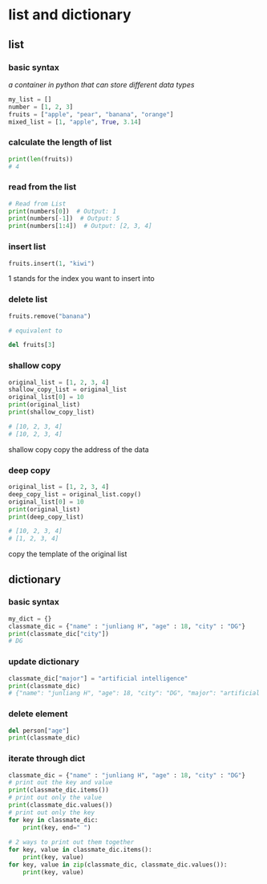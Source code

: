 # list and dictionary

## list

### basic syntax

*a container in python that can store different data types*

```python
my_list = []
number = [1, 2, 3]
fruits = ["apple", "pear", "banana", "orange"]
mixed_list = [1, "apple", True, 3.14]
```

### calculate the length of list

```python
print(len(fruits))
# 4
```



### read from the list

```python
# Read from List
print(numbers[0])  # Output: 1
print(numbers[-1])  # Output: 5
print(numbers[1:4])  # Output: [2, 3, 4]
```



### insert list

```python
fruits.insert(1, "kiwi")
```

1 stands for the index you want to insert into



### delete list

```python
fruits.remove("banana")

# equivalent to

del fruits[3]
```



### shallow copy

```python
original_list = [1, 2, 3, 4]
shallow_copy_list = original_list
original_list[0] = 10
print(original_list)
print(shallow_copy_list)

# [10, 2, 3, 4]
# [10, 2, 3, 4]
```

shallow copy copy the address of the data



### deep copy

```python
original_list = [1, 2, 3, 4]
deep_copy_list = original_list.copy()
original_list[0] = 10
print(original_list)
print(deep_copy_list)

# [10, 2, 3, 4]
# [1, 2, 3, 4]
```

copy the template of the original list



## dictionary

### basic syntax

```python
my_dict = {}
classmate_dic = {"name" : "junliang H", "age" : 18, "city" : "DG"}
print(classmate_dic["city"])
# DG
```



### update dictionary

```python
classmate_dic["major"] = "artificial intelligence"
print(classmate_dic)
# {"name": "junliang H", "age": 18, "city": "DG", "major": "artificial intelligence"}
```



### delete element

```python
del person["age"]
print(classmate_dic)
```



### iterate through dict

```python
classmate_dic = {"name" : "junliang H", "age" : 18, "city" : "DG"}
# print out the key and value
print(classmate_dic.items())
# print out only the value
print(classmate_dic.values())
# print out only the key
for key in classmate_dic:
    print(key, end=" ")
    
# 2 ways to print out them together
for key, value in classmate_dic.items():
    print(key, value)
for key, value in zip(classmate_dic, classmate_dic.values()):
  	print(key, value)
```

